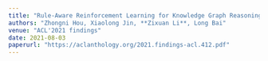 ```yaml
---
title: "Rule-Aware Reinforcement Learning for Knowledge Graph Reasoning"
authors: "Zhongni Hou, Xiaolong Jin, **Zixuan Li**, Long Bai"
venue: "ACL'2021 findings"
date: 2021-08-03
paperurl: "https://aclanthology.org/2021.findings-acl.412.pdf"
---
```

